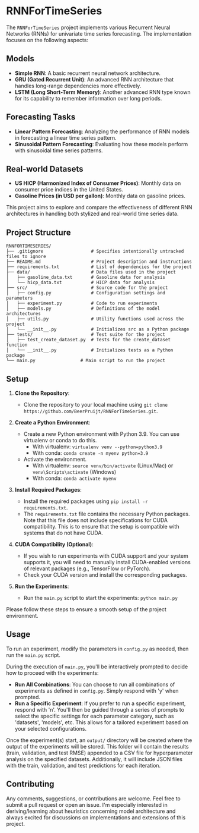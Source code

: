 # RNNForTimeSeries

The `RNNForTimeSeries` project implements various Recurrent Neural Networks (RNNs) for univariate time series forecasting. The implementation focuses on the following aspects:

## Models
- **Simple RNN**: A basic recurrent neural network architecture.
- **GRU (Gated Recurrent Unit)**: An advanced RNN architecture that handles long-range dependencies more effectively.
- **LSTM (Long Short-Term Memory)**: Another advanced RNN type known for its capability to remember information over long periods.

## Forecasting Tasks
- **Linear Pattern Forecasting**: Analyzing the performance of RNN models in forecasting a linear time series pattern.
- **Sinusoidal Pattern Forecasting**: Evaluating how these models perform with sinusoidal time series patterns.

## Real-world Datasets
- **US HICP (Harmonized Index of Consumer Prices)**: Monthly data on consumer price indices in the United States.
- **Gasoline Prices (in USD per gallon)**: Monthly data on gasoline prices.

This project aims to explore and compare the effectiveness of different RNN architectures in handling both stylized and real-world time series data.

## Project Structure

```
RNNFORTIMESERIES/
├── .gitignore                  # Specifies intentionally untracked files to ignore
├── README.md                   # Project description and instructions
├── requirements.txt            # List of dependencies for the project
├── data/                       # Data files used in the project
│   ├── gasoline_data.txt       # Gasoline data for analysis
│   └── hicp_data.txt           # HICP data for analysis
├── src/                        # Source code for the project
│   ├── config.py               # Configuration settings and parameters
│   ├── experiment.py           # Code to run experiments
│   ├── models.py               # Definitions of the model architectures
│   ├── utils.py                # Utility functions used across the project
│   └── __init__.py             # Initializes src as a Python package
├── tests/                      # Test suite for the project
│   ├── test_create_dataset.py  # Tests for the create_dataset function
│   └── __init__.py             # Initializes tests as a Python package
└── main.py                 # Main script to run the project
```

## Setup

1. **Clone the Repository**:
   - Clone the repository to your local machine using `git clone https://github.com/BeerPruijt/RNNForTimeSeries.git`.

2. **Create a Python Environment**:
   - Create a new Python environment with Python 3.9. You can use virtualenv or conda to do this.
     - With virtualenv: `virtualenv venv --python=python3.9`
     - With conda: `conda create -n myenv python=3.9`
   - Activate the environment.
     - With virtualenv: `source venv/bin/activate` (Linux/Mac) or `venv\Scripts\activate` (Windows)
     - With conda: `conda activate myenv`

3. **Install Required Packages**:
   - Install the required packages using `pip install -r requirements.txt`.
   - The `requirements.txt` file contains the necessary Python packages. Note that this file does not include specifications for CUDA compatibility. This is to ensure that the setup is compatible with systems that do not have CUDA.

4. **CUDA Compatibility (Optional)**:
   - If you wish to run experiments with CUDA support and your system supports it, you will need to manually install CUDA-enabled versions of relevant packages (e.g., TensorFlow or PyTorch).
   - Check your CUDA version and install the corresponding packages.

5. **Run the Experiments**:
   - Run the `main.py` script to start the experiments: `python main.py`

Please follow these steps to ensure a smooth setup of the project environment.

## Usage

To run an experiment, modify the parameters in `config.py` as needed, then run the `main.py` script.

During the execution of `main.py`, you'll be interactively prompted to decide how to proceed with the experiments:
- **Run All Combinations**: You can choose to run all combinations of experiments as defined in `config.py`. Simply respond with 'y' when prompted.
- **Run a Specific Experiment**: If you prefer to run a specific experiment, respond with 'n'. You'll then be guided through a series of prompts to select the specific settings for each parameter category, such as 'datasets', 'models', etc. This allows for a tailored experiment based on your selected configurations.

Once the experiment(s) start, an `output/` directory will be created where the output of the experiments will be stored. This folder will contain the results (train, validation, and test RMSE) appended to a CSV file for hyperparameter analysis on the specified datasets. Additionally, it will include JSON files with the train, validation, and test predictions for each iteration.

## Contributing

Any comments, suggestions, or contributions are welcome. Feel free to submit a pull request or open an issue. I'm especially interested in deriving/learning about heuristics concerning model architecture and always excited for discussions on implementations and extensions of this project.

